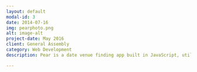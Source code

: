 ```yaml
---
layout: default
modal-id: 3
date: 2014-07-16
img: pearphoto.png
alt: image-alt
project-date: May 2016
client: General Assembly
category: Web Development
description: Pear is a date venue finding app built in JavaScript, utilising Express, NodeJS and MongoDB. It utilises the Google Maps & Google Places APIs and also uses Bootstrap as it's CSS Framework. It's available to view on <a href="https://github.com/tracywu/wdi-project-1" target="_blank">Github</a> and hosted on Heroku <a href="http://pearapp.herokuapp.com/" target="_blank">here</a>.

---
```

